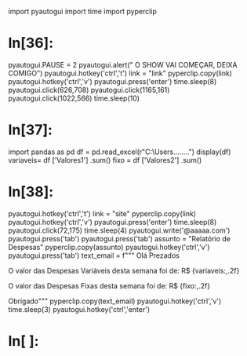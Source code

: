 import pyautogui
import time
import pyperclip


# In[36]:


pyautogui.PAUSE = 2
pyautogui.alert(" O SHOW VAI COMEÇAR, DEIXA COMIGO")
pyautogui.hotkey('ctrl','t')
link = "link"
pyperclip.copy(link)
pyautogui.hotkey('ctrl','v')
pyautogui.press('enter')
time.sleep(8)
pyautogui.click(626,708)
pyautogui.click(1165,161)
pyautogui.click(1022,566)
time.sleep(10)


# In[37]:


import pandas as pd
df = pd.read_excel(r"C:\Users\........")
display(df)
variaveis=  df ['Valores1'] .sum()
fixo = df ['Valores2'] .sum()


# In[38]:


pyautogui.hotkey('ctrl','t')
link = "site"
pyperclip.copy(link)
pyautogui.hotkey('ctrl','v')
pyautogui.press('enter')
time.sleep(8)
pyautogui.click(72,175)
time.sleep(4)
pyautogui.write('@aaaaa.com')
pyautogui.press('tab')
pyautogui.press('tab')
assunto = "Relatório de Despesas"
pyperclip.copy(assunto)
pyautogui.hotkey('ctrl','v')
pyautogui.press('tab')
text_email = f""" Olá Prezados

O valor das Despesas Variáveis desta semana foi de: R$ {variaveis:,.2f}

O valor das Despesas Fixas desta semana foi de: R$ {fixo:,.2f}


Obrigado"""
pyperclip.copy(text_email)
pyautogui.hotkey('ctrl','v')
time.sleep(3)
pyautogui.hotkey('ctrl','enter')


# In[ ]:





